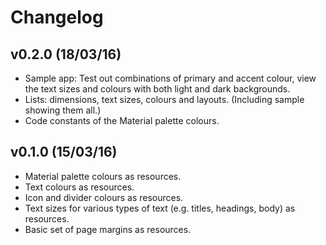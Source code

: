 # Changelog

## v0.2.0 (18/03/16)

- Sample app: Test out combinations of primary and accent colour, view the text sizes and colours with both light and dark backgrounds.
- Lists: dimensions, text sizes, colours and layouts. (Including sample showing them all.)
- Code constants of the Material palette colours.


## v0.1.0 (15/03/16)

- Material palette colours as resources.
- Text colours as resources.
- Icon and divider colours as resources.
- Text sizes for various types of text (e.g. titles, headings, body) as resources.
- Basic set of page margins as resources.
